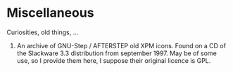 # Miscellaneous
Curiosities, old things, ...
1) An archive of GNU-Step / AFTERSTEP old XPM icons. Found on a CD of the Slackware 3.3 distribution from september 1997. May be of some use, so I provide them here, I suppose their original licence is GPL.
